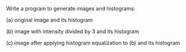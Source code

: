 Write a program to generate images and histograms:

(a) original image and its histogram

(b) image with intensity divided by 3 and its histogram

(c) image after applying histogram equalization to (b) and its histogram
